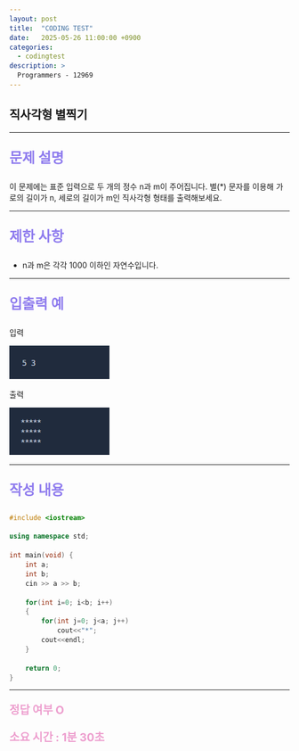 ```yaml
---
layout: post
title:  "CODING TEST"
date:   2025-05-26 11:00:00 +0900
categories:
  - codingtest
description: >
  Programmers - 12969
---
```

## 직사각형 별찍기

---

<p style = "color:#8f7cee; font-size:25px; font-weight:bold">
문제 설명
</p>

이 문제에는 표준 입력으로 두 개의 정수 n과 m이 주어집니다.
별(*) 문자를 이용해 가로의 길이가 n, 세로의 길이가 m인 직사각형 형태를 출력해보세요.

---

<p style = "color:#8f7cee; font-size:25px; font-weight:bold">
제한 사항
</p>

- n과 m은 각각 1000 이하인 자연수입니다.

---

<p style = "color:#8f7cee; font-size:25px; font-weight:bold">
입출력 예
</p>

입력

<img src = "../../assets/img/codingtest/12969_1.png" width = "180" height = "60">

출력

<img src = "../../assets/img/codingtest/12969_2.png" width = "180" height = "85">

---

<p style = "color:#8f7cee; font-size:25px; font-weight:bold">
작성 내용
</p>

```C++
#include <iostream>

using namespace std;

int main(void) {
    int a;
    int b;
    cin >> a >> b;
    
    for(int i=0; i<b; i++)
    {
        for(int j=0; j<a; j++)
            cout<<"*";
        cout<<endl;
    }
    
    return 0;
}
```

---

<p style = "color:#ed9ece; font-size:20px; font-weight:bold">
정답 여부 O
</p>

<p style = "color:#ed9ece; font-size:20px; font-weight:bold">
소요 시간 : 1분 30초
</p>
